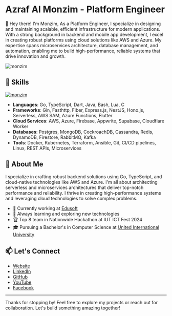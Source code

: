 # Azraf Al Monzim - Platform Engineer

👋 Hey there! I'm Monzim, As a Platform Engineer, I specialize in designing and maintaining scalable, efficient infrastructure for modern applications. With a strong background in backend and mobile app development, I excel in creating robust platforms using cloud solutions like AWS and Azure. My expertise spans microservices architecture, database management, and automation, enabling me to build high-performance, reliable systems that drive innovation and growth.

<div align="left">
<img src="https://komarev.com/ghpvc/?username=monzim&label=Profile%20views&color=0e75b6&style=flat" alt="monzim" />
</div>

## 💼 Skills

<div align="left">
<a  href="https://wakatime.com/@4de035b5-4b65-4ee4-8510-086ef8f867ce"> <img src="https://wakatime.com/badge/user/4de035b5-4b65-4ee4-8510-086ef8f867ce.svg" alt="monzim" /> </a>
</div>

- **Languages**: Go, TypeScript, Dart, Java, Bash, Lua, C
- **Frameworks**: Gin, Fasthttp, Fiber, Express.js, NestJS, Hono.js, Serverless, AWS SAM, Azure Functions, Flutter
- **Cloud Services**: AWS, Azure, Firebase, Appwrite, Supabase, Cloudflare Worker
- **Databases**: Postgres, MongoDB, CockroachDB, Cassandra, Redis, DynamoDB, Firestore, RabbitMQ, Kafka
- **Tools**: Docker, Kubernetes, Terraform, Ansible, Git, CI/CD pipelines, Linux, REST APIs, Microservices

## 🚀 About Me

I specialize in crafting robust backend solutions using Go, TypeScript, and cloud-native technologies like AWS and Azure. I'm all about architecting serverless and microservices architectures that deliver top-notch performance and reliability. I thrive in creating high-performance systems and leveraging cloud technologies to solve complex problems.

- 🔭 Currently working at [Edusoft](https://www.edusoftconsultants.com)
- 🌱 Always learning and exploring new technologies
- 🏆 Top 8 team in Nationwide Hackathon at IUT ICT Fest 2024
- 🎓 Pursuing a Bachelor's in Computer Science at [United International University](https://uiu.ac.bd)

## 📫 Let's Connect

- [Website](https://monzim.com)
- [LinkedIn](https://www.linkedin.com/in/monzim/)
- [GitHub](https://github.com/monzim)
- [YouTube](https://youtube.com/monzim)
- [Facebook](https://www.facebook.com/Azraf.Monzim)

---

Thanks for stopping by! Feel free to explore my projects or reach out for collaboration. Let's build something amazing together!
